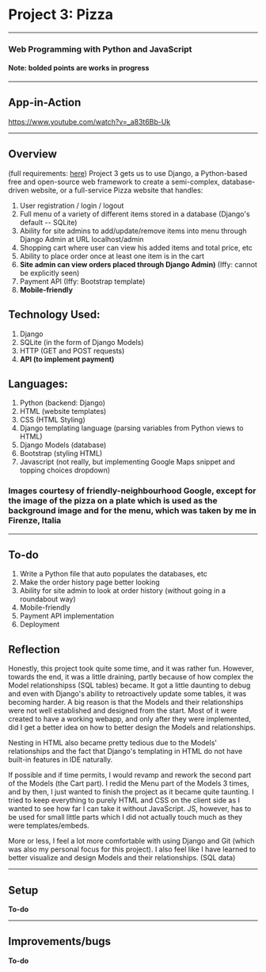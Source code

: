 # Project 3: Pizza
---
### Web Programming with Python and JavaScript
#### Note: bolded points are works in progress

---
## App-in-Action
https://www.youtube.com/watch?v=_a83t6Bb-Uk

---
## Overview
(full requirements: [here](https://docs.cs50.net/ocw/web/projects/3/project3.html))
Project 3 gets us to use Django, a Python-based free and open-source web framework to create a semi-complex, database-driven website, or a full-service Pizza website that handles:
1. User registration / login / logout
2. Full menu of a variety of different items stored in a database (Django's default -- SQLite)
3. Ability for site admins to add/update/remove items into  menu through Django Admin at URL localhost/admin
4. Shopping cart where user can view his added items and total price, etc
5. Ability to place order once at least one item is in the cart
6. **Site admin can view orders placed through Django Admin)** (Iffy: cannot be explicitly seen)
7. Payment API (Iffy: Bootstrap template)
8. **Mobile-friendly**

## Technology Used:
1. Django
2. SQLite (in the form of Django Models)
3. HTTP (GET and POST requests)
4. **API (to implement payment)**

## Languages:
1. Python (backend: Django)
2. HTML (website templates)
3. CSS (HTML Styling)
4. Django templating language (parsing variables from Python views to HTML)
5. Django Models (database)
6. Bootstrap (styling HTML)
7. Javascript (not really, but implementing Google Maps snippet and topping choices dropdown)

### Images courtesy of friendly-neighbourhood **Google**, except for the image of the pizza on a plate which is used as the background image and for the menu, which was taken by me in Firenze, Italia

---
## To-do
1. Write a Python file that auto populates the databases, etc
2. Make the order history page better looking
3. Ability for site admin to look at order history (without going in a roundabout way)
4. Mobile-friendly
5. Payment API implementation
6. Deployment

## Reflection
Honestly, this project took quite some time, and it was rather fun. However, towards the end, it was a little draining, partly because of how complex the Model relationshipss (SQL tables) became. It got a little daunting to debug and even with Django's ability to retroactively update some tables, it was becoming harder. A big reason is that the Models and their relationships were not well established and designed from the start. Most of it were created to have a working webapp, and only after they were implemented, did I get a better idea on how to better design the Models and relationships.

Nesting in HTML also became pretty tedious due to the Models' relationships and the fact that Django's templating in HTML do not have built-in features in IDE naturally.

If possible and if time permits, I would revamp and rework the second part of the Models (the Cart part). I redid the Menu part of the Models 3 times, and by then, I just wanted to finish the project as it became quite taunting. I tried to keep everything to purely HTML and CSS on the client side as I wanted to see how far I can take it without JavaScript. JS, however, has to be used for small little parts which I did not actually touch much as they were templates/embeds. 

More or less, I feel a lot more comfortable with using Django and Git (which was also my personal focus for this project). I also feel like I have learned to better visualize and design Models and their relationships. (SQL data)

---
## Setup
**To-do**

---
## Improvements/bugs
**To-do** 
